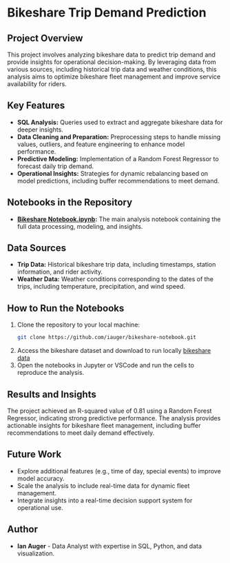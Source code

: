 # Bikeshare Trip Demand Prediction

## Project Overview

This project involves analyzing bikeshare data to predict trip demand and provide insights for operational decision-making. By leveraging data from various sources, including historical trip data and weather conditions, this analysis aims to optimize bikeshare fleet management and improve service availability for riders.

## Key Features

- **SQL Analysis:** Queries used to extract and aggregate bikeshare data for deeper insights.
- **Data Cleaning and Preparation:** Preprocessing steps to handle missing values, outliers, and feature engineering to enhance model performance.
- **Predictive Modeling:** Implementation of a Random Forest Regressor to forecast daily trip demand.
- **Operational Insights:** Strategies for dynamic rebalancing based on model predictions, including buffer recommendations to meet demand.

## Notebooks in the Repository

- **[Bikeshare Notebook.ipynb](https://github.com/iauger/bikeshare-notebook/blob/master/Portfolio%20Projects/Bikeshare%20Notebook.ipynb):** The main analysis notebook containing the full data processing, modeling, and insights.

## Data Sources

- **Trip Data:** Historical bikeshare trip data, including timestamps, station information, and rider activity.
- **Weather Data:** Weather conditions corresponding to the dates of the trips, including temperature, precipitation, and wind speed.

## How to Run the Notebooks

1. Clone the repository to your local machine:
    ```bash
    git clone https://github.com/iauger/bikeshare-notebook.git
    ```
2. Access the bikeshare dataset and download to run locally [bikeshare data](https://github.com/iauger/bikeshare-notebook/releases/download/v1.0.0/bikeshare_trip_data.csv)   
2. Open the notebooks in Jupyter or VSCode and run the cells to reproduce the analysis.

## Results and Insights

The project achieved an R-squared value of 0.81 using a Random Forest Regressor, indicating strong predictive performance. The analysis provides actionable insights for bikeshare fleet management, including buffer recommendations to meet daily demand effectively.

## Future Work

- Explore additional features (e.g., time of day, special events) to improve model accuracy.
- Scale the analysis to include real-time data for dynamic fleet management.
- Integrate insights into a real-time decision support system for operational use.

## Author

- **Ian Auger** - Data Analyst with expertise in SQL, Python, and data visualization.
